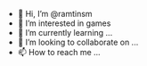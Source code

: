 - 👋 Hi, I’m @ramtinsm
- 👀 I’m interested in games
- 🌱 I’m currently learning ...
- 💞️ I’m looking to collaborate on ...
- 📫 How to reach me ...

<!---
ramtinsm/ramtinsm is a ✨ special ✨ repository because its `README.md` (this file) appears on your GitHub profile.
You can click the Preview link to take a look at your changes.
--->
